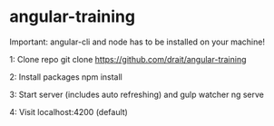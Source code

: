 # angular-training
Important: angular-cli and node has to be installed on your machine!

1: Clone repo
git clone https://github.com/drait/angular-training

2: Install packages
npm install


3: Start server (includes auto refreshing) and gulp watcher
ng serve


4: Visit localhost:4200 (default)
